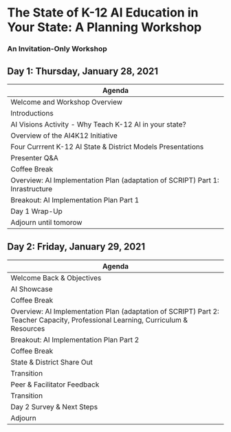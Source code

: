 # The State of K-12 AI Education in Your State: A Planning Workshop
### An Invitation-Only Workshop

## Day 1: Thursday, January 28, 2021

|Agenda|
|------|
| Welcome and Workshop Overview
| Introductions
| AI Visions Activity - Why Teach K-12 AI in your state?
| Overview of the AI4K12 Initiative
| Four Currrent K-12 AI State & District Models Presentations
| Presenter Q&A
| Coffee Break
| Overview: AI Implementation Plan (adaptation of SCRIPT) Part 1: Inrastructure
| Breakout: AI Implementation Plan Part 1
| Day 1 Wrap-Up
| Adjourn until tomorow

## Day 2: Friday, January 29, 2021
|Agenda|
|------|
| Welcome Back & Objectives
| AI Showcase
| Coffee Break
| Overview: AI Implementation Plan (adaptation of SCRIPT) Part 2: Teacher Capacity, Professional Learning, Curriculum & Resources
| Breakout: AI Implementation Plan Part 2
| Coffee Break
| State & District Share Out
| Transition
| Peer & Facilitator Feedback
| Transition
| Day 2 Survey & Next Steps
| Adjourn



